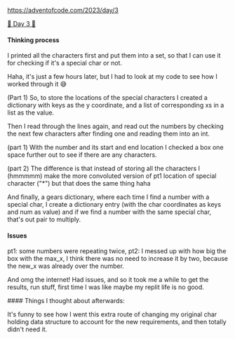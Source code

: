 

https://adventofcode.com/2023/day/3

[🌟 Day 3 🌟](https://adventofcode.com/2023/day/3)




#### Thinking process

I printed all the characters first and put them into a set, so that I can use it for checking if it's a special char or not.

Haha, it's just a few hours later, but I had to look at my code to see how I worked through it 😅

(Part 1) So, to store the locations of the special characters I created a dictionary with keys as the y coordinate, and a list of corresponding xs in a list as the value.


Then I read through the lines again, and read out the numbers by checking the next few characters after finding one and reading them into an int.

(part 1) With the number and its start and end location I checked a box one space further out to see if there are any characters.

(part 2) 
The difference is that instead of storing all the characters I (hmmmmm) make the more convoluted version of pt1 location of special character ("*") but that does the same thing haha

And finally, a gears dictionary, where each time I find a  number with a special char, I create a dictionary entry (with the char coordinates as keys and num as value) and if we find a number with the same special char, that's out pair to multiply. 


#### Issues
pt1: some numbers were repeating twice,
pt2: I messed up with how big the box with the max_x, I think there was no need to increase it by two, because the new_x was already over the number.

And omg the internet! Had issues, and so it took me a while to get the results, run stuff, first time I was like maybe my replit life is no good.


#### Things I thought about afterwards:

It's funny to see how I went this extra route of changing my original char holding data structure to account for the new requirements, and then totally didn't need it.

